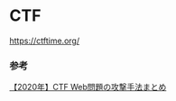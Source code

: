 # CTF

https://ctftime.org/

### 参考

[【2020年】CTF Web問題の攻撃手法まとめ](https://graneed.hatenablog.com/entry/2021/08/09/115452)
